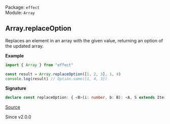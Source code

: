 Package: `effect`<br />
Module: `Array`<br />

## Array.replaceOption

Replaces an element in an array with the given value, returning an option of the updated array.

**Example**

```ts
import { Array } from "effect"

const result = Array.replaceOption([1, 2, 3], 1, 4)
console.log(result) // Option.some([1, 4, 3])
```

**Signature**

```ts
declare const replaceOption: { <B>(i: number, b: B): <A, S extends Iterable<A> = Iterable<A>>(self: S) => Option<ReadonlyArray.With<S, ReadonlyArray.Infer<S> | B>>; <A, B, S extends Iterable<A> = Iterable<A>>(self: S, i: number, b: B): Option<ReadonlyArray.With<S, ReadonlyArray.Infer<S> | B>>; }
```

[Source](https://github.com/Effect-TS/effect/tree/main/packages/effect/src/Array.ts#L1180)

Since v2.0.0